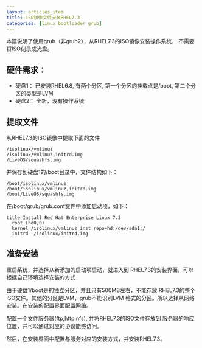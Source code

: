 ```yaml
---
layout: articles_item
title: ISO镜像文件安装RHEL7.3
categories: [linux bootloader grub]
---
```


本篇说明了使用grub（非grub2），从RHEL7.3的ISO镜像安装操作系统，
不需要将ISO刻录成光盘。

## 硬件需求：
  * 硬盘1： 已安装RHEL6.8, 有两个分区, 第一个分区的挂载点是/boot,
             第二个分区的类型是LVM
  * 硬盘2： 全新，没有操作系统

## 提取文件
从RHEL7.3的ISO镜像中提取下面的文件
```
/isolinux/vmlinuz
/isolinux/vmlinuz,initrd.img
/LiveOS/squashfs.img
```

并保存到硬盘1的/boot目录中，文件结构如下：
```
/boot/isolinux/vmlinuz
/boot/isolinux/vmlinuz,initrd.img
/boot/LiveOS/squashfs.img
```

在/boot/grub/grub.conf文件中添加启动项，如下：
```
title Install Red Hat Enterprise Linux 7.3
  root (hd0,0)
  kernel /isolinux/vmlinuz inst.repo=hd:/dev/sda1:/
  initrd  /isolinux/initrd.img
```
## 准备安装
重启系统，并选择从新添加的启动项启动，就进入到
RHEL7.3的安装界面，可以根据自己环境选择安装的方式

由于硬盘1/boot是的独立分区，并且只有500MB左右，不能存放
RHEL7.3的整个ISO文件。其他的分区是LVM，grub不能识别LVM
格式的分区。所以选择从网络安装。在安装的配置界面配置网络。

配置一个文件服务器(ftp,http.nfs), 并将RHEL7.3的ISO文件存放到
服务器的响应位置，并可以通过对应的协议能够访问。

然后，在安装界面中配置与服务对应的安装方式，并安装RHEL7.3。
